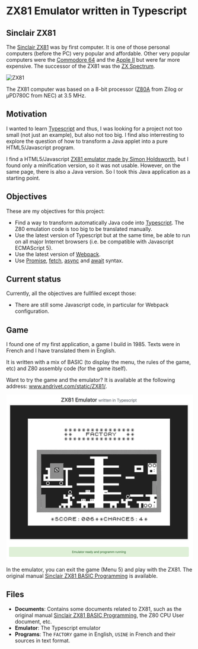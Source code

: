# ZX81 Emulator written in Typescript

## Sinclair ZX81

The [Sinclair ZX81](https://en.wikipedia.org/wiki/ZX81) was by first computer. It is one of those personal computers (before the PC) very popular and affordable. 
Other very popular computers were the [Commodore 64](https://en.wikipedia.org/wiki/Commodore_64) and the [Apple II](https://en.wikipedia.org/wiki/Apple_II) but were far more expensive.
The successor of the ZX81 was the [ZX Spectrum](https://en.wikipedia.org/wiki/ZX_Spectrum).

![ZX81](https://upload.wikimedia.org/wikipedia/commons/thumb/8/8a/Sinclair-ZX81.png/320px-Sinclair-ZX81.png)

The ZX81 computer was based on a 8-bit processor ([Z80A](https://en.wikipedia.org/wiki/Zilog_Z80) from Zilog or µPD780C from NEC) at 3.5 MHz.

## Motivation

I wanted to learn [Typescript](https://www.typescriptlang.org) and thus, I was looking for a project not too small (not just an example), but also not too big.
I find also interresting to explore the question of how to transform a Java applet into a pure HTML5/Javascript program.

I find a HTML5/Javascript [ZX81 emulator made by Simon Holdsworth](http://www.zx81stuff.org.uk/zx81/jtyone.html), but I found only a minification version, so it was not usable.
However, on the same page, there is also a Java version. So I took this Java application as a starting point.

## Objectives

These are my objectives for this project:

* Find a way to transform automatically Java code into [Typescript](https://www.typescriptlang.org). The Z80 emulation code is too big to be translated manually.
* Use the latest version of Typescript but at the same time, be able to run on all major Internet browsers (i.e. be compatible with Javascript ECMAScript 5).
* Use the latest version of [Webpack](https://webpack.js.org).
* Use [Promise](https://developer.mozilla.org/en/docs/Web/JavaScript/Reference/Global_Objects/Promise), [fetch](https://developer.mozilla.org/en-US/docs/Web/API/Fetch_API), [async](https://developer.mozilla.org/en-US/docs/Web/JavaScript/Reference/Statements/async_function) and [await](https://developer.mozilla.org/en-US/docs/Web/JavaScript/Reference/Operators/await) syntax.

## Current status

Currently, all the objectives are fullfiled except those:

* There are still some Javascript code, in particular for Webpack configuration.

## Game

I found one of my first application, a game I build in 1985. Texts were in French and I have translated them in English.

It is written with a mix of BASIC (to display the menu, the rules of the game, etc) and Z80 assembly code (for the game itself).

Want to try the game and the emulator? It is available at the following address: www.andrivet.com/static/ZX81/.

[![FACTORY](https://github.com/andrivet/zx81-typescript-emulator/raw/master/Programs/FACTORY.png)](www.andrivet.com/static/ZX81/)

In the emulator, you can exit the game (Menu 5) and play with the ZX81. The original manual [Sinclair ZX81 BASIC Programming](https://github.com/andrivet/zx81-typescript-emulator/raw/master/Documents/Sinclair%20ZX81%20BASIC%20Programming.pdf) is available.

## Files

* **Documents**: Contains some documents related to ZX81, such as the original manual [Sinclair ZX81 BASIC Programming](https://github.com/andrivet/zx81-typescript-emulator/raw/master/Documents/Sinclair%20ZX81%20BASIC%20Programming.pdf), the Z80 CPU User document, etc.
* **Emulator**: The Typescript emulator
* **Programs**: The `FACTORY` game in English, `USINE` in French and their sources in text format.

